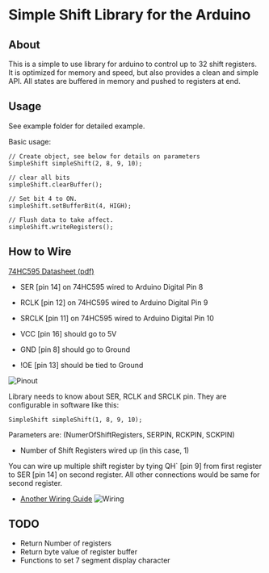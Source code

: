 # Simple Shift Library for the Arduino 

## About

This is a simple to use library for arduino to control up to 32 shift registers.  It is optimized for memory and speed, but also provides a clean and simple API.  All states are buffered in memory and pushed to registers at end. 

## Usage

See example folder for detailed example.

Basic usage:

    // Create object, see below for details on parameters
    SimpleShift simpleShift(2, 8, 9, 10);

    // clear all bits
    simpleShift.clearBuffer();
    
    // Set bit 4 to ON.
    simpleShift.setBufferBit(4, HIGH);

    // Flush data to take affect.
    simpleShift.writeRegisters();

## How to Wire

[74HC595 Datasheet (pdf)](http://www.ti.com/lit/ds/symlink/sn74hc595.pdf)

* SER [pin 14] on 74HC595 wired to Arduino Digital Pin 8
* RCLK [pin 12] on 74HC595 wired to Arduino Digital Pin 9
* SRCLK [pin 11] on 74HC595 wired to Arduino Digital Pin 10

* VCC [pin 16] should go to 5V 
* GND [pin 8] should go to Ground
* !OE [pin 13] should be tied to Ground 

![Pinout](http://i.imgur.com/W5lKDp4.png)

Library needs to know about SER, RCLK and SRCLK pin.  They are configurable in software like this:

    SimpleShift simpleShift(1, 8, 9, 10);

Parameters are: (NumerOfShiftRegisters, SERPIN, RCKPIN, SCKPIN)

* Number of Shift Registers wired up (in this case, 1)

You can wire up multiple shift register by tying QH\` [pin 9] from first register to SER [pin 14] on second register.  All other connections would be same for second register.
    
* [Another Wiring Guide](http://bildr.org/2011/02/74hc595/)
![Wiring](http://bildr.org/blog/wp-content/uploads/2011/02/74HC595_4.png)


## TODO
* Return Number of registers
* Return byte value of register buffer
* Functions to set 7 segment display character


